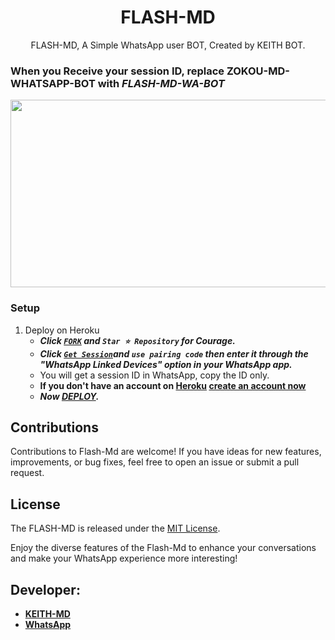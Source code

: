  <h1 align="center"> FLASH-MD </h1>
<p align="center"> FLASH-MD, A Simple WhatsApp user BOT, Created by KEITH BOT.
</p>

### When you Receive your session ID, replace ZOKOU-MD-WHATSAPP-BOT with ***FLASH-MD-WA-BOT***


<img src="(https://telegra.ph/file/841b34bffb627e41534fa.jpg)" width="700" height="300"/>



### Setup

1. Deploy on Heroku
   - ***Click [`FORK`](https://github.com/franceking1/Flash-Md/fork) and `Star ⭐ Repository` for Courage.***
   - ***Click [`Get Session`](https://pairing2.onrender.com)and `use pairing code` then enter it through the "WhatsApp Linked Devices" option in your WhatsApp app.***
   - You will get a session ID in WhatsApp, copy the ID only.
   - **If you don't have an account on [Heroku](https://signup.heroku.com/) [create an account now](https://signup.heroku.com/)**
   - ***Now [DEPLOY](https://dashboard.heroku.com/new?template=https://github.com/keithkeizzah/Flash-Md).***


## Contributions

Contributions to Flash-Md are welcome! If you have ideas for new features, improvements, or bug fixes, feel free to open an issue or submit a pull request.

## License

The FLASH-MD is released under the [MIT License](https://opensource.org/licenses/MIT).

Enjoy the diverse features of the Flash-Md  to enhance your conversations and make your WhatsApp experience more interesting!

## Developer:

- [**KEITH-MD**](https://instagram.com/france.king1)
- [**WhatsApp**](https://wa.me/254748387615)


